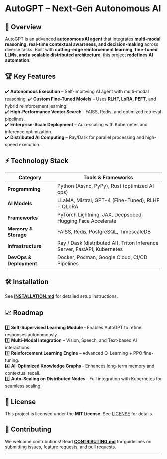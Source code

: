 # AutoGPT – Next-Gen Autonomous AI  

## 📌 Overview  
AutoGPT is an advanced **autonomous AI agent** that integrates **multi-modal reasoning, real-time contextual awareness, and decision-making** across diverse tasks. Built with **cutting-edge reinforcement learning, fine-tuned LLMs, and a scalable distributed architecture**, this project **redefines AI automation**.  

## 🏆 Key Features  
✔️ **Autonomous Execution** – Self-improving AI agent with multi-modal reasoning. 
✔️ **Custom Fine-Tuned Models** – Uses **RLHF, LoRA, PEFT**, and hybrid reinforcement learning.  
✔️ **High-Performance Vector Search** – FAISS, Redis, and optimized retrieval pipelines.  
✔️ **Enterprise-Scale Deployment** – Auto-scaling with Kubernetes and inference optimization.  
✔️ **Distributed AI Computing** – Ray/Dask for parallel processing and high-speed execution.

## ⚡ Technology Stack  
| Category        | Tools & Frameworks |
|----------------|--------------------|
| **Programming** | Python (Async, PyPy), Rust (optimized AI ops) |
| **AI Models**  | LLaMA, Mistral, GPT-4 (Fine-Tuned), RLHF + QLoRA |
| **Frameworks** | PyTorch Lightning, JAX, Deepspeed, Hugging Face Accelerate |
| **Memory & Storage** | FAISS, Redis, PostgreSQL, TimescaleDB |
| **Infrastructure** | Ray / Dask (distributed AI), Triton Inference Server, FastAPI, Kubernetes |
| **DevOps & Deployment** | Docker, Podman, Google Cloud, CI/CD Pipelines |

## 🛠️ Installation 
See **[INSTALLATION.md](INSTALLATION.md)** for detailed setup instructions.  

## 📈 Roadmap  
1️⃣ **Self-Supervised Learning Module** – Enables AutoGPT to refine responses autonomously.  
2️⃣ **Multi-Modal Integration** – Vision, Speech, and Text-based AI interactions.  
3️⃣ **Reinforcement Learning Engine** – Advanced Q-Learning + PPO fine-tuning.  
4️⃣ **AI-Optimized Knowledge Graphs** – Enhances long-term memory and contextual recall.  
5️⃣ **Auto-Scaling on Distributed Nodes** – Full integration with Kubernetes for seamless scaling.  

## 📜 License  
This project is licensed under the **MIT License**. See [LICENSE](LICENSE) for details.  

## 🤝 Contributing  
We welcome contributions! Read **[CONTRIBUTING.md](CONTRIBUTING.md)** for guidelines on submitting issues, feature requests, and pull requests.  

---
